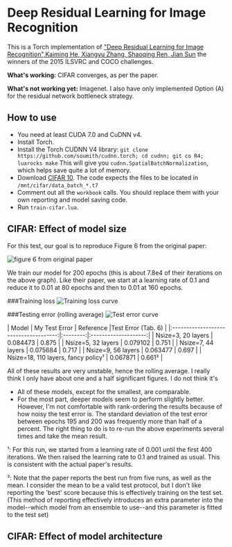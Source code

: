 Deep Residual Learning for Image Recognition
============================================

This is a Torch implementation of ["Deep Residual Learning for Image Recognition",Kaiming He, Xiangyu Zhang, Shaoqing Ren, Jian Sun](http://arxiv.org/abs/1512.03385) the winners of the 2015 ILSVRC and COCO challenges.

**What's working:** CIFAR converges, as per the paper.

**What's not working yet:** Imagenet. I also have only implemented Option
(A) for the residual network bottleneck strategy.

How to use
----------
- You need at least CUDA 7.0 and CuDNN v4.
- Install Torch.
- Install the Torch CUDNN V4 library: `git clone https://github.com/soumith/cudnn.torch; cd cudnn; git co R4; luarocks make` This will give you `cudnn.SpatialBatchNormalization`, which helps save quite a lot of memory.
- Download
  [CIFAR 10](http://torch7.s3-website-us-east-1.amazonaws.com/data/cifar-10-torch.tar.gz).
  The code expects the files to be located in
  `/mnt/cifar/data_batch_*.t7`
- Comment out all the `workbook` calls. You should replace them with
  your own reporting and model saving code.
- Run `train-cifar.lua`.

CIFAR: Effect of model size
---------------------------

For this test, our goal is to reproduce Figure 6 from the original paper:

![figure 6 from original paper](https://i.imgur.com/q3lcHic.png)

We train our model for 200 epochs (this is about 7.8e4 of their
iterations on the above graph). Like their paper, we start at a
learning rate of 0.1 and reduce it to 0.01 at 80 epochs and then to
0.01 at 160 epochs.

###Training loss
![Training loss curve](http://i.imgur.com/7ztVYwS.png)

###Testing error (rolling average)
![Test error curve](http://i.imgur.com/0NXOxLD.png)

| Model                                 | My Test Error | Reference |Test Error (Tab. 6) |
|:-------------------------------------:|:--------:|:--------------------:|
| Nsize=3, 20 layers                    | 0.084473 | 0.875 |
| Nsize=5, 32 layers                    | 0.079102 | 0.751 |
| Nsize=7, 44 layers                    | 0.075684 | 0.717 |
| Nsize=9, 56 layers                    | 0.063477 | 0.697 |
| Nsize=18, 110 layers, fancy policy¹   | 0.067871 | 0.661² |

All of these results are very unstable, hence the rolling average. I
really think I only have about one and a half significant figures. I
do not think it's

- All of these models, except for the smallest, are comparable.
- For the most part, deeper models seem to perform slightly better.
  However, I'm not comfortable with rank-ordering the results because
  of how noisy the test error is. The standard deviation of the test
  error between epochs 195 and 200 was frequently more than half of a
  percent. The right thing to do is to re-run the above experiments
  several times and take the mean result.

¹: For this run, we started from a learning rate of 0.001 until the
first 400 iterations. We then raised the learning rate to 0.1 and
trained as usual. This is consistent with the actual paper's results.

²: Note that the paper reports the best run from five runs, as well as
the mean. I consider the mean to be a valid test protocol, but I don't
like reporting the 'best' score because this is effectively training
on the test set. (This method of reporting effectively introduces an
extra parameter into the model--which model from an ensemble to
use--and this parameter is fitted to the test set)

CIFAR: Effect of model architecture
-----------------------------------
